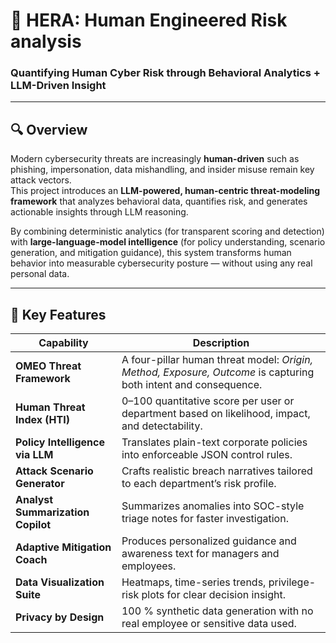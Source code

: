 # 🧠 HERA: Human Engineered Risk analysis
### Quantifying Human Cyber Risk through Behavioral Analytics + LLM-Driven Insight  

---

## 🔍 Overview  
Modern cybersecurity threats are increasingly **human-driven** such as phishing, impersonation, data mishandling, and insider misuse remain key attack vectors.  
This project introduces an **LLM-powered, human-centric threat-modeling framework** that analyzes behavioral data, quantifies risk, and generates actionable insights through LLM reasoning.

By combining deterministic analytics (for transparent scoring and detection) with **large-language-model intelligence** (for policy understanding, scenario generation, and mitigation guidance), this system transforms human behavior into measurable cybersecurity posture — without using any real personal data.

---

## 🧩 Key Features  
| Capability | Description |
|-------------|-------------|
| **OMEO Threat Framework** | A four-pillar human threat model: *Origin, Method, Exposure, Outcome* is capturing both intent and consequence. |
| **Human Threat Index (HTI)** | 0–100 quantitative score per user or department based on likelihood, impact, and detectability. |
| **Policy Intelligence via LLM** | Translates plain-text corporate policies into enforceable JSON control rules. |
| **Attack Scenario Generator** | Crafts realistic breach narratives tailored to each department’s risk profile. |
| **Analyst Summarization Copilot** | Summarizes anomalies into SOC-style triage notes for faster investigation. |
| **Adaptive Mitigation Coach** | Produces personalized guidance and awareness text for managers and employees. |
| **Data Visualization Suite** | Heatmaps, time-series trends, privilege-risk plots for clear decision insight. |
| **Privacy by Design** | 100 % synthetic data generation with no real employee or sensitive data used. |



